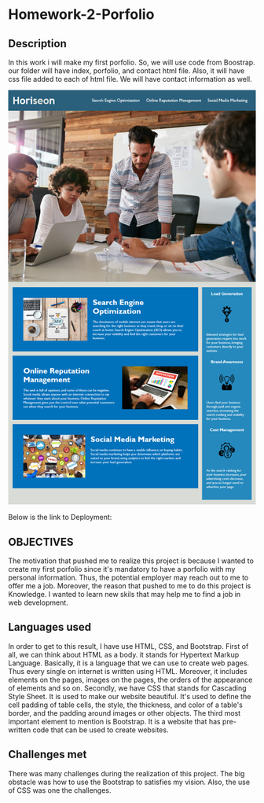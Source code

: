 # Homework-2-Porfolio

## Description 

In this work i will make my first porfolio. So, we will use code from Boostrap. our folder will have index, porfolio, and contact html file. Also, it will have css file added to each of html file. We will have contact information as well.

![Homework 2 whatever](/assets/images/01-html-css-git-homework-demo.png)

Below is the link to Deployment:


## OBJECTIVES

The motivation that pushed me to realize this project is because I wanted to create my first porfolio since it's mandatory to have a porfolio with my personal information. Thus, the potential employer may reach out to me to offer me a job. Moreover, the reason that pushed to me to do this project is Knowledge. I wanted to learn new skils that may help me to find a job in web development.

## Languages used

In order to get to this result, I have use HTML, CSS, and Bootstrap. First of all, we can think about HTML as a body. it stands for Hypertext Markup Language. Basically, it is a language that we can use to create web pages. Thus every single on internet is written using HTML. Moreover, it includes elements on the pages, images on the pages, the orders of the appearance of elements and so on. Secondly, we have CSS that stands for Cascading Style Sheet. It is used to make our website beautiful. It's used to define the cell padding of table cells, the style, the thickness, and color of a table's border, and the padding around images or other objects. The third most important element to mention is Bootstrap. It is a website that has pre-written code that can be used to create websites.
## Challenges met

There was many challenges during the realization of this project. The big obstacle was how to use the Bootstrap to satisfies my vision. Also, the use of CSS was one the challenges.